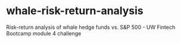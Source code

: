 # whale-risk-return-analysis
Risk-return analysis of whale hedge funds vs. S&amp;P 500 - UW Fintech Bootcamp module 4 challenge
